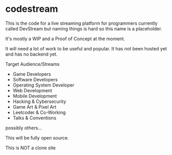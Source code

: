 # codestream
This is the code for a live streaming platform for programmers currently called DevStream but naming things is hard so this name is a placeholder.

It's mostly a WIP and a Proof of Concept at the moment.

It will need a lot of work to be useful and popular. It has not been hosted yet and has no backend yet.

Target Audience/Streams

- Game Developers
- Software Developers
- Operating System Developer
- Web Development
- Mobile Development
- Hacking & Cybersecurity
- Game Art & Pixel Art
- Leetcoder & Co-Working
- Talks & Conventions

possibly others...

This will be fully open source.

This is NOT a clone site

